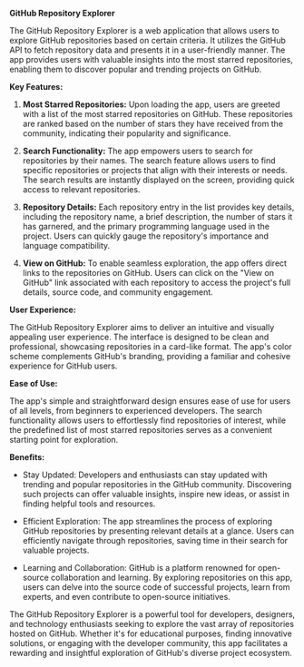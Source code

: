 **GitHub Repository Explorer**

The GitHub Repository Explorer is a web application that allows users to explore GitHub repositories based on certain criteria. It utilizes the GitHub API to fetch repository data and presents it in a user-friendly manner. The app provides users with valuable insights into the most starred repositories, enabling them to discover popular and trending projects on GitHub.

**Key Features:**

1. **Most Starred Repositories:** Upon loading the app, users are greeted with a list of the most starred repositories on GitHub. These repositories are ranked based on the number of stars they have received from the community, indicating their popularity and significance.

2. **Search Functionality:** The app empowers users to search for repositories by their names. The search feature allows users to find specific repositories or projects that align with their interests or needs. The search results are instantly displayed on the screen, providing quick access to relevant repositories.

3. **Repository Details:** Each repository entry in the list provides key details, including the repository name, a brief description, the number of stars it has garnered, and the primary programming language used in the project. Users can quickly gauge the repository's importance and language compatibility.

4. **View on GitHub:** To enable seamless exploration, the app offers direct links to the repositories on GitHub. Users can click on the "View on GitHub" link associated with each repository to access the project's full details, source code, and community engagement.

**User Experience:**

The GitHub Repository Explorer aims to deliver an intuitive and visually appealing user experience. The interface is designed to be clean and professional, showcasing repositories in a card-like format. The app's color scheme complements GitHub's branding, providing a familiar and cohesive experience for GitHub users.

**Ease of Use:**

The app's simple and straightforward design ensures ease of use for users of all levels, from beginners to experienced developers. The search functionality allows users to effortlessly find repositories of interest, while the predefined list of most starred repositories serves as a convenient starting point for exploration.

**Benefits:**

- Stay Updated: Developers and enthusiasts can stay updated with trending and popular repositories in the GitHub community. Discovering such projects can offer valuable insights, inspire new ideas, or assist in finding helpful tools and resources.

- Efficient Exploration: The app streamlines the process of exploring GitHub repositories by presenting relevant details at a glance. Users can efficiently navigate through repositories, saving time in their search for valuable projects.

- Learning and Collaboration: GitHub is a platform renowned for open-source collaboration and learning. By exploring repositories on this app, users can delve into the source code of successful projects, learn from experts, and even contribute to open-source initiatives.

The GitHub Repository Explorer is a powerful tool for developers, designers, and technology enthusiasts seeking to explore the vast array of repositories hosted on GitHub. Whether it's for educational purposes, finding innovative solutions, or engaging with the developer community, this app facilitates a rewarding and insightful exploration of GitHub's diverse project ecosystem.